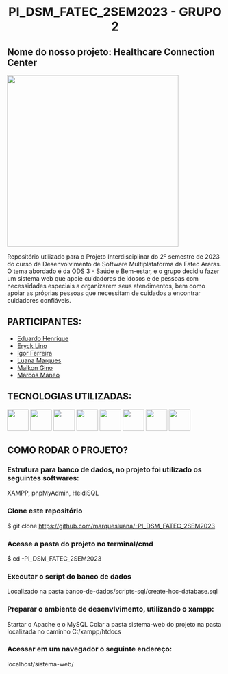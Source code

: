 # <h1 align="center">PI_DSM_FATEC_2SEM2023 - GRUPO 2</h1>
<h2>Nome do nosso projeto: Healthcare Connection Center</h2>
<img src="https://github.com/marquesluana/-PI_DSM_FATEC_2SEM2023/assets/125707361/b541b49a-97e3-40b8-9adf-9369099075dd" width="400px" text-align="center">

Repositório utilizado para o Projeto Interdisciplinar do 2º semestre de 2023 do curso de Desenvolvimento de Software Multiplataforma da Fatec Araras. O tema abordado é da ODS 3 - Saúde e Bem-estar, e o grupo decidiu fazer um sistema web que apoie cuidadores de idosos e de pessoas com necessidades especiais a organizarem seus atendimentos, bem como apoiar as próprias pessoas que necessitam de cuidados a encontrar cuidadores confiáveis.

## PARTICIPANTES:
- [Eduardo Henrique](https://github.com/Eduguinho)<br>
- [Eryck Lino](https://github.com/Eryck223)<br>
- [Igor Ferreira](https://github.com/igornsferreira)<br>
- [Luana Marques](https://github.com/marquesluana)<br>
- [Maikon Gino](https://github.com/MaikonGino)<br>
- [Marcos Maneo]()

## TECNOLOGIAS UTILIZADAS:
<div>
  <img src="https://cdn.jsdelivr.net/gh/devicons/devicon/icons/canva/canva-original.svg" width="50px">
  <img src="https://cdn.jsdelivr.net/gh/devicons/devicon/icons/css3/css3-plain-wordmark.svg" width="50px">
  <img src="https://cdn.jsdelivr.net/gh/devicons/devicon/icons/github/github-original-wordmark.svg" width="50px">
  <img src="https://cdn.jsdelivr.net/gh/devicons/devicon/icons/html5/html5-plain-wordmark.svg" width="50px">
  <img src="https://cdn.jsdelivr.net/gh/devicons/devicon/icons/javascript/javascript-plain.svg" width="50px">
  <img src="https://cdn.jsdelivr.net/gh/devicons/devicon/icons/mysql/mysql-original-wordmark.svg" width="50px">
  <img src="https://cdn.jsdelivr.net/gh/devicons/devicon/icons/php/php-plain.svg" width="50px">
  <img src="https://cdn.jsdelivr.net/gh/devicons/devicon/icons/vscode/vscode-original-wordmark.svg" width="50px">
</div>


## COMO RODAR O PROJETO?

### Estrutura para banco de dados, no projeto foi utilizado os seguintes softwares:
XAMPP, phpMyAdmin, HeidiSQL

### Clone este repositório
$ git clone <https://github.com/marquesluana/-PI_DSM_FATEC_2SEM2023>

### Acesse a pasta do projeto no terminal/cmd
$ cd -PI_DSM_FATEC_2SEM2023

### Executar o script do banco de dados
Localizado na pasta banco-de-dados/scripts-sql/create-hcc-database.sql

### Preparar o ambiente de desenvlvimento, utilizando o xampp:
Startar o Apache e o MySQL
Colar a pasta sistema-web do projeto na pasta localizada no caminho C:/xampp/htdocs

### Acessar em um navegador o seguinte endereço:
localhost/sistema-web/
<!--
### Vá para a pasta server
$ cd server

### Instale as dependências
$ npm install

### Execute a aplicação em modo de desenvolvimento
$ npm run dev:server

### O servidor inciará na porta:3333 - acesse <http://localhost:3333>-->
